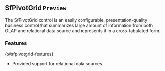 ## SfPivotGrid `Preview`

The SfPivotGrid control is an easily configurable, presentation-quality business control that summarizes large amount of information from both OLAP and relational data source and represents it in a cross-tabulated form. 

### Features
{:#sfpivotgrid-features}

* Provided support for relational data sources.